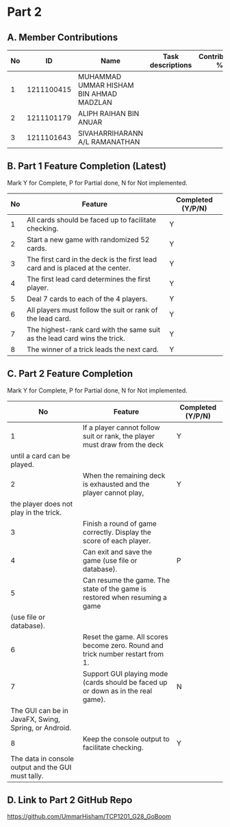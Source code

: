 # Part 2

## A. Member Contributions

No | ID         | Name                                        | Task descriptions | Contribution %
-- | ---------- | ------------------------------------------- | ----------------- | --------------
1  | 1211100415 |MUHAMMAD UMMAR HISHAM BIN AHMAD MADZLAN      |                   |
2  | 1211101179 |ALIPH RAIHAN BIN ANUAR                       |                   |
3  | 1211101643 |SIVAHARRIHARANN A/L RAMANATHAN               |                   |


## B. Part 1 Feature Completion (Latest)

Mark Y for Complete, P for Partial done, N for Not implemented.

No | Feature                                                                         | Completed (Y/P/N)
-- | ------------------------------------------------------------------------------- | -----------------
1  | All cards should be faced up to facilitate checking.                            |          Y
2  | Start a new game with randomized 52 cards.                                      |          Y
3  | The first card in the deck is the first lead card and is placed at the center.  |          Y
4  | The first lead card determines the first player.                                |          Y
5  | Deal 7 cards to each of the 4 players.                                          |          Y
6  | All players must follow the suit or rank of the lead card.                      |          Y
7  | The highest-rank card with the same suit as the lead card wins the trick.       |          Y
8  | The winner of a trick leads the next card.                                      |          Y


## C. Part 2 Feature Completion

Mark Y for Complete, P for Partial done, N for Not implemented.

No | Feature                                                                          | Completed (Y/P/N)
-- | -------------------------------------------------------------------------------- | -----------------
1  | If a player cannot follow suit or rank, the player must draw from the deck       |         Y
   | until a card can be played.                                                      |         
2  | When the remaining deck is exhausted and the player cannot play,                 |         Y
   | the player does not play in the trick.                                           |
3  | Finish a round of game correctly. Display the score of each player.              |
4  | Can exit and save the game (use file or database).                               |         P
5  | Can resume the game. The state of the game is restored when resuming a game      |         
   | (use file or database).                                                          |
6  | Reset the game. All scores become zero. Round and trick number restart from 1.   |
7  | Support GUI playing mode (cards should be faced up or down as in the real game). |         N
   | The GUI can be in JavaFX, Swing, Spring, or Android.                             |
8  | Keep the console output to facilitate checking.                                  |         Y
   | The data in console output and the GUI must tally.                               |


## D. Link to Part 2 GitHub Repo

https://github.com/UmmarHisham/TCP1201_G28_GoBoom

